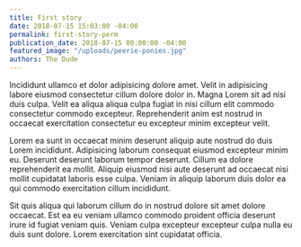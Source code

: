 ```yaml
---
title: First story
date: 2018-07-15 15:03:00 -04:00
permalink: first-story-perm
publication_date: 2018-07-15 00:00:00 -04:00
featured_image: "/uploads/peerie-ponies.jpg"
authors: The Dude
---
```


Incididunt ullamco et dolor adipisicing dolore amet. Velit in adipisicing labore eiusmod consectetur cillum dolore dolor in. Magna Lorem sit ad nisi duis culpa. Velit ea aliqua aliqua culpa fugiat in nisi cillum elit commodo consectetur commodo excepteur. Reprehenderit anim est nostrud in occaecat exercitation consectetur eu excepteur minim excepteur velit.

Lorem ea sunt in occaecat minim deserunt aliquip aute nostrud do duis Lorem incididunt. Adipisicing laborum consequat eiusmod excepteur minim eu. Deserunt deserunt laborum tempor deserunt. Cillum ea dolore reprehenderit ea mollit. Aliquip eiusmod nisi aute deserunt ad occaecat nisi mollit cupidatat laboris esse culpa. Veniam in aliquip laborum duis dolor ea qui commodo exercitation cillum incididunt.

Sit quis aliqua qui laborum cillum do in nostrud dolore sit amet dolore occaecat. Est ea eu veniam ullamco commodo proident officia deserunt irure id fugiat veniam quis. Veniam culpa excepteur excepteur culpa nulla eu duis sunt dolore. Lorem exercitation sint cupidatat officia.
